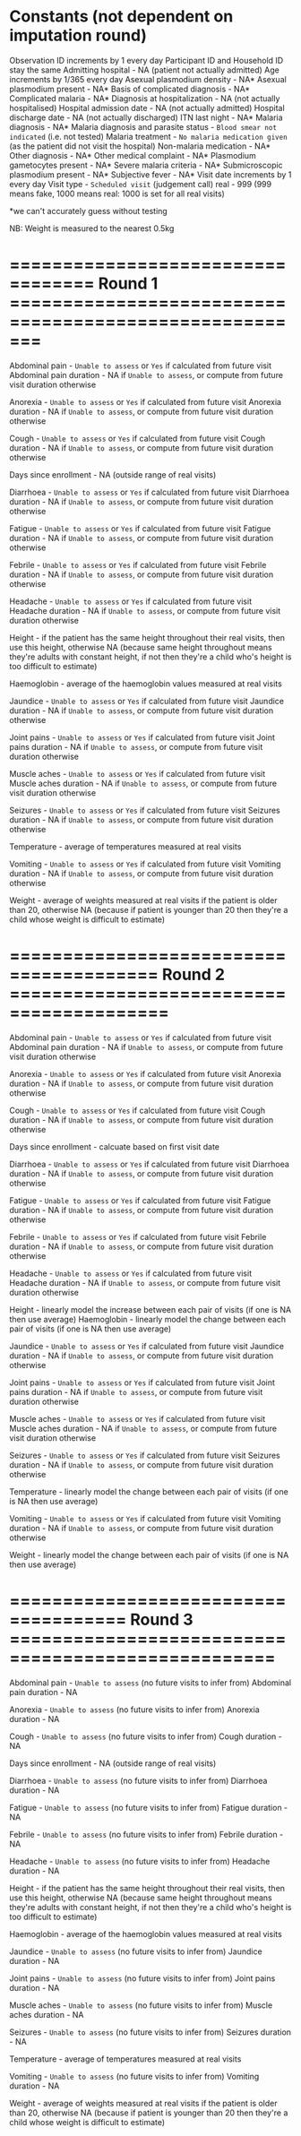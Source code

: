 # Constants (not dependent on imputation round)

Observation ID increments by 1 every day
Participant ID and Household ID stay the same
Admitting hospital - NA (patient not actually admitted)
Age increments by 1/365 every day
Asexual plasmodium density - NA*
Asexual plasmodium present - NA*
Basis of complicated diagnosis - NA*
Complicated malaria - NA*
Diagnosis at hospitalization - NA (not actually hospitalised)
Hospital admission date - NA (not actually admitted)
Hospital discharge date - NA (not actually discharged)
ITN last night - NA*
Malaria diagnosis - NA*
Malaria diagnosis and parasite status - `Blood smear not indicated` (i.e. not tested)
Malaria treatment - `No malaria medication given` (as the patient did not visit the hospital)
Non-malaria medication - NA*
Other diagnosis - NA*
Other medical complaint - NA*
Plasmodium gametocytes present - NA*
Severe malaria criteria - NA*
Submicroscopic plasmodium present - NA*
Subjective fever - NA*
Visit date increments by 1 every day
Visit type - `Scheduled visit` (judgement call)
real - 999 (999 means fake, 1000 means real: 1000 is set for all real visits)

*we can't accurately guess without testing

NB: Weight is measured to the nearest 0.5kg

# ================================== Round 1 =======================================================

Abdominal pain - `Unable to assess` or `Yes` if calculated from future visit
Abdominal pain duration - NA if `Unable to assess`, or compute from future visit duration otherwise

Anorexia - `Unable to assess` or `Yes` if calculated from future visit
Anorexia duration - NA if `Unable to assess`, or compute from future visit duration otherwise

Cough - `Unable to assess` or `Yes` if calculated from future visit
Cough duration - NA if `Unable to assess`, or compute from future visit duration otherwise

Days since enrollment - NA (outside range of real visits)

Diarrhoea - `Unable to assess` or `Yes` if calculated from future visit
Diarrhoea duration - NA if `Unable to assess`, or compute from future visit duration otherwise

Fatigue - `Unable to assess` or `Yes` if calculated from future visit
Fatigue duration - NA if `Unable to assess`, or compute from future visit duration otherwise

Febrile - `Unable to assess` or `Yes` if calculated from future visit
Febrile duration - NA if `Unable to assess`, or compute from future visit duration otherwise

Headache - `Unable to assess` or `Yes` if calculated from future visit
Headache duration - NA if `Unable to assess`, or compute from future visit duration otherwise

Height - if the patient has the same height throughout their real visits, then use this height, otherwise NA (because same height throughout means they're adults with constant height, if not then they're a child who's height is too difficult to estimate)

Haemoglobin - average of the haemoglobin values measured at real visits

Jaundice - `Unable to assess` or `Yes` if calculated from future visit
Jaundice duration - NA if `Unable to assess`, or compute from future visit duration otherwise

Joint pains - `Unable to assess` or `Yes` if calculated from future visit
Joint pains duration - NA if `Unable to assess`, or compute from future visit duration otherwise

Muscle aches - `Unable to assess` or `Yes` if calculated from future visit
Muscle aches duration - NA if `Unable to assess`, or compute from future visit duration otherwise

Seizures - `Unable to assess` or `Yes` if calculated from future visit
Seizures duration - NA if `Unable to assess`, or compute from future visit duration otherwise

Temperature - average of temperatures measured at real visits

Vomiting - `Unable to assess` or `Yes` if calculated from future visit
Vomiting duration - NA if `Unable to assess`, or compute from future visit duration otherwise

Weight - average of weights measured at real visits if the patient is older than 20, otherwise NA (because if patient is younger than 20 then they're a child whose weight is difficult to estimate)

# ======================================== Round 2 =========================================

Abdominal pain - `Unable to assess` or `Yes` if calculated from future visit
Abdominal pain duration - NA if `Unable to assess`, or compute from future visit duration otherwise

Anorexia - `Unable to assess` or `Yes` if calculated from future visit
Anorexia duration - NA if `Unable to assess`, or compute from future visit duration otherwise

Cough - `Unable to assess` or `Yes` if calculated from future visit
Cough duration - NA if `Unable to assess`, or compute from future visit duration otherwise

Days since enrollment - calcuate based on first visit date

Diarrhoea - `Unable to assess` or `Yes` if calculated from future visit
Diarrhoea duration - NA if `Unable to assess`, or compute from future visit duration otherwise

Fatigue - `Unable to assess` or `Yes` if calculated from future visit
Fatigue duration - NA if `Unable to assess`, or compute from future visit duration otherwise

Febrile - `Unable to assess` or `Yes` if calculated from future visit
Febrile duration - NA if `Unable to assess`, or compute from future visit duration otherwise

Headache - `Unable to assess` or `Yes` if calculated from future visit
Headache duration - NA if `Unable to assess`, or compute from future visit duration otherwise

Height - linearly model the increase between each pair of visits (if one is NA then use average)
Haemoglobin - linearly model the change between each pair of visits (if one is NA then use average)

Jaundice - `Unable to assess` or `Yes` if calculated from future visit
Jaundice duration - NA if `Unable to assess`, or compute from future visit duration otherwise

Joint pains - `Unable to assess` or `Yes` if calculated from future visit
Joint pains duration - NA if `Unable to assess`, or compute from future visit duration otherwise

Muscle aches - `Unable to assess` or `Yes` if calculated from future visit
Muscle aches duration - NA if `Unable to assess`, or compute from future visit duration otherwise

Seizures - `Unable to assess` or `Yes` if calculated from future visit
Seizures duration - NA if `Unable to assess`, or compute from future visit duration otherwise

Temperature - linearly model the change between each pair of visits (if one is NA then use average)

Vomiting - `Unable to assess` or `Yes` if calculated from future visit
Vomiting duration - NA if `Unable to assess`, or compute from future visit duration otherwise

Weight - linearly model the change between each pair of visits (if one is NA then use average)

# ===================================== Round 3 ===================================================

Abdominal pain - `Unable to assess` (no future visits to infer from)
Abdominal pain duration - NA

Anorexia - `Unable to assess` (no future visits to infer from)
Anorexia duration - NA

Cough - `Unable to assess` (no future visits to infer from)
Cough duration - NA

Days since enrollment - NA (outside range of real visits)

Diarrhoea - `Unable to assess` (no future visits to infer from)
Diarrhoea duration - NA

Fatigue - `Unable to assess` (no future visits to infer from)
Fatigue duration - NA

Febrile - `Unable to assess` (no future visits to infer from)
Febrile duration - NA

Headache - `Unable to assess` (no future visits to infer from)
Headache duration - NA

Height - if the patient has the same height throughout their real visits, then use this height, otherwise NA (because same height throughout means they're adults with constant height, if not then they're a child who's height is too difficult to estimate)

Haemoglobin - average of the haemoglobin values measured at real visits

Jaundice - `Unable to assess` (no future visits to infer from)
Jaundice duration - NA

Joint pains - `Unable to assess` (no future visits to infer from)
Joint pains duration - NA

Muscle aches - `Unable to assess` (no future visits to infer from)
Muscle aches duration - NA

Seizures - `Unable to assess` (no future visits to infer from)
Seizures duration - NA

Temperature - average of temperatures measured at real visits

Vomiting - `Unable to assess` (no future visits to infer from)
Vomiting duration - NA

Weight - average of weights measured at real visits if the patient is older than 20, otherwise NA (because if patient is younger than 20 then they're a child whose weight is difficult to estimate)
